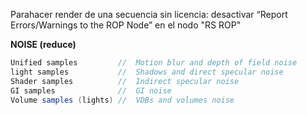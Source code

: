

Parahacer render de una secuencia sin licencia: desactivar “Report Errors/Warnings to the ROP Node” en el nodo "RS ROP"

   
  
**NOISE (reduce)**
```C#
Unified samples         //  Motion blur and depth of field noise   
light samples           //  Shadows and direct specular noise   
Shader samples          //  Indirect specular noise   
GI samples              //  GI noise   
Volume samples (lights) //  VDBs and volumes noise 
```
